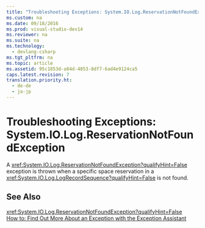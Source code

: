 ```yaml
---
title: "Troubleshooting Exceptions: System.IO.Log.ReservationNotFoundException"
ms.custom: na
ms.date: 09/18/2016
ms.prod: visual-studio-dev14
ms.reviewer: na
ms.suite: na
ms.technology: 
  - devlang-csharp
ms.tgt_pltfrm: na
ms.topic: article
ms.assetid: 95c1853d-a84d-4853-8df7-6ad4e9124ca5
caps.latest.revision: 7
translation.priority.ht: 
  - de-de
  - ja-jp
---
```

# Troubleshooting Exceptions: System.IO.Log.ReservationNotFoundException
A <xref:System.IO.Log.ReservationNotFoundException?qualifyHint=False> exception is thrown when a specific space reservation in a <xref:System.IO.Log.LogRecordSequence?qualifyHint=False> is not found.  
  
## See Also  
 <xref:System.IO.Log.ReservationNotFoundException?qualifyHint=False>   
 [How to: Find Out More About an Exception with the Exception Assistant](../Topic/How%20to:%20Use%20the%20Exception%20Assistant.md)